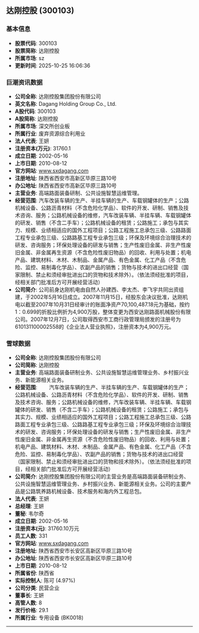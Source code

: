 ## 达刚控股 (300103)

### 基本信息

- **股票代码**: 300103
- **股票简称**: 达刚控股
- **所属市场**: sz
- **更新时间**: 2025-10-25 16:06:36

### 巨潮资讯数据

- **公司全称**: 达刚控股集团股份有限公司
- **英文名称**: Dagang Holding Group Co., Ltd.
- **A股代码**: 300103
- **A股简称**: 达刚控股
- **所属市场**: 深交所创业板
- **所属行业**: 废弃资源综合利用业
- **法人代表**: 王妍
- **注册资本(万元)**: 31760.1
- **成立日期**: 2002-05-16
- **上市日期**: 2010-08-12
- **官方网站**: www.sxdagang.com
- **注册地址**: 陕西省西安市高新区毕原三路10号
- **办公地址**: 陕西省西安市高新区毕原三路10号
- **主营业务**: 高端路面装备研制、公共设施智慧运维管理。
- **经营范围**: 汽车改装车辆的生产、半挂车辆的生产、车载钢罐体的生产；公路机械设备、公路沥青材料（不含危险化学品）、软件的开发、研制、销售及技术咨询、服务；公路机械设备的维修，汽车改装车辆、半挂车辆、车载钢罐体的研发、销售（不含二手车）；公路机械设备的租赁；公路施工；承包与其实力、规模、业绩相适应的国外工程项目；公路工程施工总承包三级、公路路面工程专业承包三级、公路路基工程专业承包三级；环保及环境综合治理技术的研发、咨询服务；环保处理设备的研发与销售；生产性废旧金属、非生产性废旧金属、非金属再生资源（不含危险性废旧物品）的回收、利用与处置；机电产品、建筑材料、木材、木制品、金属产品、有色金属、化工产品（不含危险、监控、易制毒化学品）、农副产品的销售；货物与技术的进出口经营（国家限制、禁止和须经审批进出口的货物和技术除外）。（依法须经批准的项目，经相关部门批准后方可开展经营活动）
- **公司简介**: 公司前身达刚机电由自然人孙建西、李太杰、李飞宇共同出资组建，于2002年5月16日成立。2007年11月15日，经股东会决议批准，达刚机电以截至2007年10月31日经审计的账面净资产70,100,487.18元为基础，按约1：0.699的折股比例折为4,900万股，整体变更为西安达刚路面机械股份有限公司。2007年12月7日，公司取得西安市工商行政管理局颁发的注册号为610131100002558的《企业法人营业执照》，注册资本为4,900万元。

### 雪球数据

- **公司全称**: 达刚控股集团股份有限公司
- **公司简称**: 达刚控股
- **主营业务**: 高端路面装备研制业务、公共设施智慧运维管理业务、乡村振兴业务、新能源相关业务。
- **经营范围**: 　　汽车改装车辆的生产、半挂车辆的生产、车载钢罐体的生产；公路机械设备、公路沥青材料（不含危险化学品）、软件的开发、研制、销售及技术咨询、服务；公路机械设备的维修，汽车改装车辆、半挂车辆、车载钢罐体的研发、销售（不含二手车）；公路机械设备的租赁；公路施工；承包与其实力、规模、业绩相适应的国外工程项目；公路工程施工总承包三级、公路路面工程专业承包三级、公路路基工程专业承包三级；环保及环境综合治理技术的研发、咨询服务；环保处理设备的研发与销售；生产性废旧金属、非生产性废旧金属、非金属再生资源（不含危险性废旧物品）的回收、利用与处置；机电产品、建筑材料、木材、木制品、金属产品、有色金属、化工产品（不含危险、监控、易制毒化学品）、农副产品的销售；货物与技术的进出口经营（国家限制、禁止和须经审批进出口的货物和技术除外）。（依法须经批准的项目，经相关部门批准后方可开展经营活动）
- **公司简介**: 达刚控股集团股份有限公司的主营业务是高端路面装备研制业务、公共设施智慧运维管理业务、乡村振兴业务、新能源相关业务。公司的主要产品是公路筑养路机械设备、技术服务和海内外工程总包。
- **法人代表**: 王妍
- **总经理**: 王妍
- **董秘**: 韦尔奇
- **成立日期**: 2002-05-16
- **注册资本(元)**: 31760.10万元
- **员工人数**: 331
- **官方网站**: www.sxdagang.com
- **注册地址**: 陕西省西安市长安区高新区毕原三路10号
- **办公地址**: 陕西省西安市长安区高新区毕原三路10号
- **上市日期**: 2010-08-12
- **所属省份**: 陕西省
- **实际控制人**: 陈可 (4.97%)
- **公司分类**: 民营企业
- **董事长**: 王妍
- **高管人数**: 8
- **发行价格**: 29.1
- **所属行业**: 专用设备 (BK0018)

---